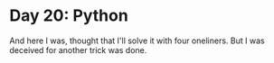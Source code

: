 # Day 20: Python

And here I was, thought that I'll solve it with four oneliners.
But I was deceived for another trick was done.
